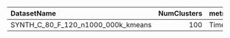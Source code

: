 | DatasetName                        |   NumClusters | metric   | baseline   | compare_suite   |   Single_Time |   Hybrid_Time |   Rel_Time |   Improvement_% |   n_pairs |
|:-----------------------------------|--------------:|:---------|:-----------|:----------------|--------------:|--------------:|-----------:|----------------:|----------:|
| SYNTH_C_80_F_120_n1000_000k_kmeans |           100 | Time     | Single     | Hybrid          |       129.592 |       169.835 |    1.31054 |        -31.0538 |         7 |